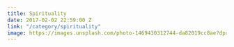 ```yaml
---
title: Spirituality
date: 2017-02-02 22:59:00 Z
link: "/category/spirituality"
image: https://images.unsplash.com/photo-1469430312744-da82019cc8ae?dpr=1&auto=format&fit=crop&w=1500&h=1000&q=80&cs=tinysrgb&crop=
---
```


